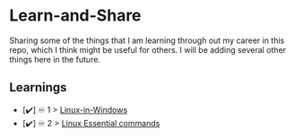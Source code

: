 # Learn-and-Share
Sharing some of the things that I am learning through out my career in this repo, which I think might be useful for others. I will be adding several other things here in the future.

## Learnings
- [✔️] ♾️ 1 > [Linux-in-Windows](Linux-in-windows.md)
- [✔️] ♾️ 2 > [Linux Essential commands](Linux-essential-commands.md)

